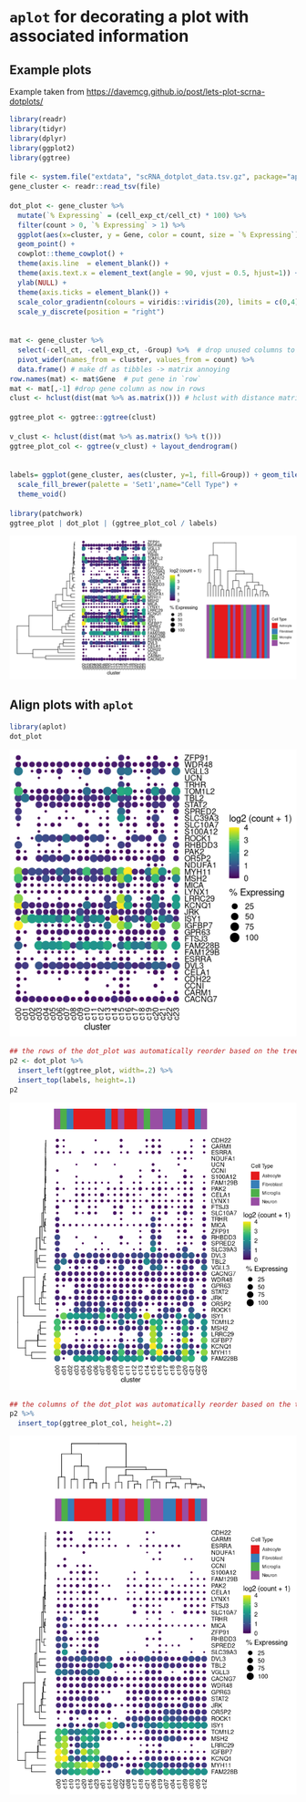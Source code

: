 <!-- README.md is generated from README.Rmd. Please edit that file -->

# `aplot` for decorating a plot with associated information

## Example plots

Example taken from
<https://davemcg.github.io/post/lets-plot-scrna-dotplots/>

``` r
library(readr)
library(tidyr)
library(dplyr)
library(ggplot2)
library(ggtree)

file <- system.file("extdata", "scRNA_dotplot_data.tsv.gz", package="aplot")
gene_cluster <- readr::read_tsv(file)

dot_plot <- gene_cluster %>% 
  mutate(`% Expressing` = (cell_exp_ct/cell_ct) * 100) %>% 
  filter(count > 0, `% Expressing` > 1) %>% 
  ggplot(aes(x=cluster, y = Gene, color = count, size = `% Expressing`)) + 
  geom_point() + 
  cowplot::theme_cowplot() + 
  theme(axis.line  = element_blank()) +
  theme(axis.text.x = element_text(angle = 90, vjust = 0.5, hjust=1)) +
  ylab(NULL) +
  theme(axis.ticks = element_blank()) +
  scale_color_gradientn(colours = viridis::viridis(20), limits = c(0,4), oob = scales::squish, name = 'log2 (count + 1)') +
  scale_y_discrete(position = "right")


mat <- gene_cluster %>% 
  select(-cell_ct, -cell_exp_ct, -Group) %>%  # drop unused columns to faciliate widening
  pivot_wider(names_from = cluster, values_from = count) %>% 
  data.frame() # make df as tibbles -> matrix annoying
row.names(mat) <- mat$Gene  # put gene in `row`
mat <- mat[,-1] #drop gene column as now in rows
clust <- hclust(dist(mat %>% as.matrix())) # hclust with distance matrix

ggtree_plot <- ggtree::ggtree(clust)

v_clust <- hclust(dist(mat %>% as.matrix() %>% t()))
ggtree_plot_col <- ggtree(v_clust) + layout_dendrogram()


labels= ggplot(gene_cluster, aes(cluster, y=1, fill=Group)) + geom_tile() +
  scale_fill_brewer(palette = 'Set1',name="Cell Type") + 
  theme_void() 

library(patchwork)
ggtree_plot | dot_plot | (ggtree_plot_col / labels)
```

![](README_files/figure-gfm/originPlot-1.png)<!-- -->

## Align plots with `aplot`

``` r
library(aplot)
dot_plot
```

![](README_files/figure-gfm/dotplot-1.png)<!-- -->

``` r
## the rows of the dot_plot was automatically reorder based on the tree
p2 <- dot_plot %>% 
  insert_left(ggtree_plot, width=.2) %>%
  insert_top(labels, height=.1) 
p2
```

![](README_files/figure-gfm/dotTree-1.png)<!-- -->

``` r
## the columns of the dot_plot was automatically reorder based on the tree
p2 %>%
  insert_top(ggtree_plot_col, height=.2)
```

![](README_files/figure-gfm/dotTree2-1.png)<!-- -->
